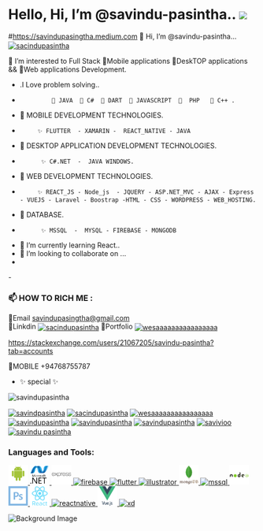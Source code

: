 # Hello, Hi, I’m @savindu-pasintha.. <img src="https://raw.githubusercontent.com/MartinHeinz/MartinHeinz/master/wave.gif" width="30px"> 
#https://savindupasingtha.medium.com
  👋 Hi, I’m @savindu-pasintha...<a href="https://www.linkedin.com/in/savindu-pasintha-6287a31a4/" target="blank"><img align="center" src="https://cdn.jsdelivr.net/npm/simple-icons@3.0.1/icons/linkedin.svg" alt="sacindupasintha" height="30" width="40" /></a> 

  👀 I’m interested to Full Stack 🌱Mobile applications 🌱DeskTOP applications && 🌱Web applications Development.
- .I Love  problem solving..
-              💞️ JAVA  💞️ C#  💞️ DART  💞️ JAVASCRIPT  💞️  PHP   💞️ C++ .
-   🌱  MOBILE DEVELOPMENT TECHNOLOGIES.
-          ✨ FLUTTER  - XAMARIN -  REACT_NATIVE - JAVA
-   🌱  DESKTOP APPLICATION DEVELOPMENT TECHNOLOGIES.
-           ✨ C#.NET  -  JAVA WINDOWS. 
-   🌱  WEB DEVELOPMENT TECHNOLOGIES.
-          ✨ REACT_JS - Node_js  - JQUERY - ASP.NET_MVC - AJAX - Express - VUEJS - Laravel - Boostrap -HTML - CSS - WORDPRESS - WEB_HOSTING.
-  🌱  DATABASE.
-           ✨ MSSQL  -  MYSQL - FIREBASE - MONGODB
- 🌱 I’m currently learning React.. 
- 💞️ I’m looking to collaborate on ...
-
-<h3 align="left"> 📫 HOW TO RICH ME :</h3>   💞️Email     savindupasingtha@gmail.com  <br/> 
                       💞️Linkdin <a href="https://www.linkedin.com/in/savindu-pasintha-6287a31a4/" target="blank"><img align="center" src="https://cdn.jsdelivr.net/npm/simple-icons@3.0.1/icons/linkedin.svg" alt="sacindupasintha" height="30" width="40" /></a>   💞️Portfolio <a href="http://savindupasintha.ga/index.html" target="blank"><img align="center" src="https://cdn.jsdelivr.net/npm/simple-icons@3.0.1/icons/dribbble.svg" alt="wesaaaaaaaaaaaaaaaa" height="30" width="40" /></a>   <p>https://stackexchange.com/users/21067205/savindu-pasintha?tab=accounts</p>💞️MOBILE  +94768755787 <br/>
- ✨ special ✨
<p align="left"> <img src="https://komarev.com/ghpvc/?username=savindupasintha&label=Profile%20views&color=0e75b6&style=flat" alt="savindupasintha" /> </p>


<p align="left">
<a href="https://twitter.com/savindpasintha" target="blank"><img align="center" src="https://cdn.jsdelivr.net/npm/simple-icons@3.0.1/icons/twitter.svg" alt="savindpasintha" height="30" width="40" /></a>
<a href="https://www.linkedin.com/in/savindu-pasintha-6287a31a4/" target="blank"><img align="center" src="https://cdn.jsdelivr.net/npm/simple-icons@3.0.1/icons/linkedin.svg" alt="sacindupasintha" height="30" width="40" /></a>
 <a href="http://savindupasintha.ga/index.html" target="blank"><img align="center" src="https://cdn.jsdelivr.net/npm/simple-icons@3.0.1/icons/dribbble.svg" alt="wesaaaaaaaaaaaaaaaa" height="30" width="40" /></a> 
<a href="#" target="blank"><img align="center" src="https://cdn.jsdelivr.net/npm/simple-icons@3.0.1/icons/codesandbox.svg" alt="savindupasintha" height="30" width="40" /></a>
<a href="https://www.facebook.com/savindu.pasintha.3" target="blank"><img align="center" src="https://cdn.jsdelivr.net/npm/simple-icons@3.0.1/icons/facebook.svg" alt="savindupasintha" height="30" width="40" /></a>
<a href="#" target="blank"><img align="center" src="https://cdn.jsdelivr.net/npm/simple-icons@3.0.1/icons/instagram.svg" alt="savindupasintha" height="30" width="40" /></a>
<a href="https://www.youtube.com/channel/UCN71zDAn2H-re6v5A7Joy8g" target="blank"><img align="center" src="https://cdn.jsdelivr.net/npm/simple-icons@3.0.1/icons/youtube.svg" alt="savivioo" height="30" width="40" /></a>
<a href="#" target="blank"><img align="center" src="https://cdn.jsdelivr.net/npm/simple-icons@3.0.1/icons/hackerrank.svg" alt="savindu pasintha" height="30" width="40" /></a>
</p>

<h3 align="left">Languages and Tools:</h3>
<p align="left"> <a href="https://developer.android.com" target="_blank"> <img src="https://raw.githubusercontent.com/devicons/devicon/master/icons/android/android-original-wordmark.svg" alt="android" width="40" height="40"/> </a> <a href="https://dotnet.microsoft.com/" target="_blank"> <img src="https://raw.githubusercontent.com/devicons/devicon/master/icons/dot-net/dot-net-original-wordmark.svg" alt="dotnet" width="40" height="40"/> </a> <a href="https://expressjs.com" target="_blank"> <img src="https://raw.githubusercontent.com/devicons/devicon/master/icons/express/express-original-wordmark.svg" alt="express" width="40" height="40"/> </a> <a href="https://firebase.google.com/" target="_blank"> <img src="https://www.vectorlogo.zone/logos/firebase/firebase-icon.svg" alt="firebase" width="40" height="40"/> </a> <a href="https://flutter.dev" target="_blank"> <img src="https://www.vectorlogo.zone/logos/flutterio/flutterio-icon.svg" alt="flutter" width="40" height="40"/> </a> <a href="https://www.adobe.com/in/products/illustrator.html" target="_blank"> <img src="https://www.vectorlogo.zone/logos/adobe_illustrator/adobe_illustrator-icon.svg" alt="illustrator" width="40" height="40"/> </a> <a href="https://www.mongodb.com/" target="_blank"> <img src="https://raw.githubusercontent.com/devicons/devicon/master/icons/mongodb/mongodb-original-wordmark.svg" alt="mongodb" width="40" height="40"/> </a> <a href="https://www.microsoft.com/en-us/sql-server" target="_blank"> <img src="https://cdn.worldvectorlogo.com/logos/microsoft-sql-server.svg" alt="mssql" width="40" height="40"/> </a> <a href="https://nodejs.org" target="_blank"> <img src="https://raw.githubusercontent.com/devicons/devicon/master/icons/nodejs/nodejs-original-wordmark.svg" alt="nodejs" width="40" height="40"/> </a> <a href="https://www.photoshop.com/en" target="_blank"> <img src="https://raw.githubusercontent.com/devicons/devicon/master/icons/photoshop/photoshop-line.svg" alt="photoshop" width="40" height="40"/> </a> <a href="https://reactjs.org/" target="_blank"> <img src="https://raw.githubusercontent.com/devicons/devicon/master/icons/react/react-original-wordmark.svg" alt="react" width="40" height="40"/> </a> <a href="https://reactnative.dev/" target="_blank"><img src="https://reactnative.dev/img/header_logo.svg" alt="reactnative" width="40" height="40"/> </a> <a href="https://vuejs.org/" target="_blank"> <img src="https://raw.githubusercontent.com/devicons/devicon/master/icons/vuejs/vuejs-original-wordmark.svg" alt="vuejs" width="40" height="40"/> </a> <a href="https://vuepress.vuejs.org/" target="_blank"> <img src="https://cdn.worldvectorlogo.com/logos/adobe-xd.svg" alt="xd" width="40" height="40"/> </a> </p>

<img class="profile-background-image__image relative full-width full-height" id="profile-background-image-target-image" alt="Background Image" src="https://media-exp1.licdn.com/dms/image/C4D16AQHT7eSPgg5Mqg/profile-displaybackgroundimage-shrink_200_800/0/1607756718197?e=1618444800&amp;v=beta&amp;t=cbhAnSUXjaLmeyrFODnICFMy01m-aLWaLQjqtOmOLgw" style="">

